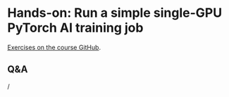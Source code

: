 # Hands-on: Run a simple single-GPU PyTorch AI training job

[Exercises on the course GitHub](https://github.com/Lumi-supercomputer/Getting_Started_with_AI_workshop/blob/main/03_Your_first_AI_training_job_on_LUMI).


## Q&A

/


